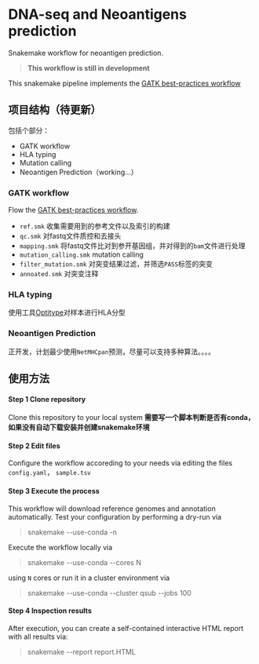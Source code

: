 # DNA-seq and Neoantigens prediction
Snakemake workflow for neoantigen prediction.
> **This workflow is still in development**

This snakemake pipeline implements the [GATK best-practices workflow](https://gatk.broadinstitute.org/hc/en-us/articles/360035535932-Germline-short-variant-discovery-SNPs-Indels-)

## 项目结构（待更新）
包括个部分：
* GATK workflow
* HLA typing
* Mutation calling
* Neoantigen Prediction（working...）
### GATK workflow
Flow the [GATK best-practices workflow](https://gatk.broadinstitute.org/hc/en-us/articles/360035535932-Germline-short-variant-discovery-SNPs-Indels-).
* `ref.smk` 收集需要用到的参考文件以及索引的构建
* `qc.smk` 对fastq文件质控和去接头
* `mapping.smk` 将fastq文件比对到参开基因组，并对得到的`bam`文件进行处理
* `mutation_calling.smk` mutation calling
* `filter_mutation.smk` 对突变结果过滤，并筛选`PASS`标签的突变
* `annoated.smk` 对突变注释
 
### HLA typing
使用工具[Optitype](https://github.com/FRED-2/OptiType)对样本进行HLA分型
### Neoantigen Prediction
正开发，计划最少使用`NetMHCpan`预测，尽量可以支持多种算法。。。。

## 使用方法
#### Step 1 Clone repository
 Clone this repository to your local system
 **需要写一个脚本判断是否有conda，如果没有自动下载安装并创建snakemake环境**
    
#### Step 2 Edit files
Configure the workflow accoreding to your needs via editing the files `config.yaml`， `sample.tsv`
#### Step 3 Execute the process
This workflow will download reference genomes and annotation automatically.
Test your configuration by performing a dry-run via

> snakemake --use-conda -n

Execute the workflow locally via

> snakemake --use-conda --cores N

using `N` cores or run it in a cluster environment via
> snakemake --use-conda --cluster qsub --jobs 100

#### Step 4 Inspection results
After execution,  you can create a self-contained interactive HTML report with all results via:
> snakemake --report report.HTML